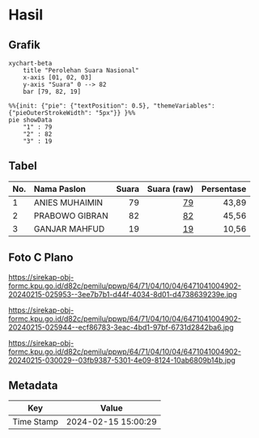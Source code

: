 # Hasil

## Grafik

```mermaid
xychart-beta
    title "Perolehan Suara Nasional"
    x-axis [01, 02, 03]
    y-axis "Suara" 0 --> 82
    bar [79, 82, 19]
```

```mermaid
%%{init: {"pie": {"textPosition": 0.5}, "themeVariables": {"pieOuterStrokeWidth": "5px"}} }%%
pie showData
    "1" : 79
    "2" : 82
    "3" : 19
```

## Tabel

| No. | Nama Paslon    | Suara | Suara (raw) | Persentase |
|:--- |:-------------- | -----:| -----------:| ----------:|
| 1   | ANIES MUHAIMIN | 79    | [79][p-1]   | 43,89      |
| 2   | PRABOWO GIBRAN | 82    | [82][p-2]   | 45,56      |
| 3   | GANJAR MAHFUD  | 19    | [19][p-3]   | 10,56      |


[p-1]: https://github.com/gigit-pemilu/pemilu-2024/blob/main/pilpres/hitung-suara/sub/64-kalimantan-timur/sub/71-kota-balikpapan/sub/04-balikpapan-tengah/sub/1004-karang-jati/sub/902-tps/sub/paslon-1.txt
[p-2]: https://github.com/gigit-pemilu/pemilu-2024/blob/main/pilpres/hitung-suara/sub/64-kalimantan-timur/sub/71-kota-balikpapan/sub/04-balikpapan-tengah/sub/1004-karang-jati/sub/902-tps/sub/paslon-2.txt
[p-3]: https://github.com/gigit-pemilu/pemilu-2024/blob/main/pilpres/hitung-suara/sub/64-kalimantan-timur/sub/71-kota-balikpapan/sub/04-balikpapan-tengah/sub/1004-karang-jati/sub/902-tps/sub/paslon-3.txt

## Foto C Plano

https://sirekap-obj-formc.kpu.go.id/d82c/pemilu/ppwp/64/71/04/10/04/6471041004902-20240215-025953--3ee7b7b1-d44f-4034-8d01-d4738639239e.jpg

https://sirekap-obj-formc.kpu.go.id/d82c/pemilu/ppwp/64/71/04/10/04/6471041004902-20240215-025944--ecf86783-3eac-4bd1-97bf-6731d2842ba6.jpg

https://sirekap-obj-formc.kpu.go.id/d82c/pemilu/ppwp/64/71/04/10/04/6471041004902-20240215-030029--03fb9387-5301-4e09-8124-10ab6809b14b.jpg


## Metadata

| Key        | Value               |
| ---------- | ------------------- |
| Time Stamp | 2024-02-15 15:00:29 |



